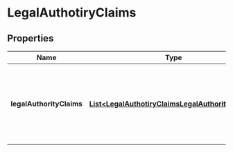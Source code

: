 
# LegalAuthotiryClaims

## Properties
Name | Type | Description | Notes
------------ | ------------- | ------------- | -------------
**legalAuthorityClaims** | [**List&lt;LegalAuthotiryClaimsLegalAuthorityClaims&gt;**](LegalAuthotiryClaimsLegalAuthorityClaims.md) | Details of each Company Registration Authority with which the Company is registered |  [optional]



